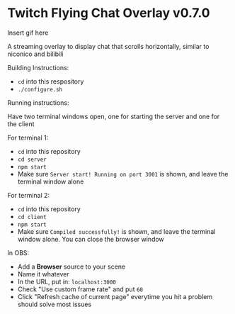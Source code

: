 # Twitch Flying Chat Overlay v0.7.0

Insert gif here

A streaming overlay to display chat that scrolls horizontally, similar to niconico and bilibili

Building Instructions:

- `cd` into this respository
- `./configure.sh`

Running instructions:

Have two terminal windows open, one for starting the server and one for the client

For terminal 1:
- `cd` into this repository
- `cd server`
- `npm start`
- Make sure `Server start! Running on port 3001` is shown, and leave the terminal window alone

For terminal 2:
- `cd` into this repository
- `cd client`
- `npm start`
- Make sure `Compiled successfully!` is shown, and leave the terminal window alone. You can close the browser window

In OBS:
- Add a **Browser** source to your scene
- Name it whatever
- In the URL, put in: `localhost:3000`
- Check "Use custom frame rate" and put `60`
- Click "Refresh cache of current page" everytime you hit a problem should solve most issues
